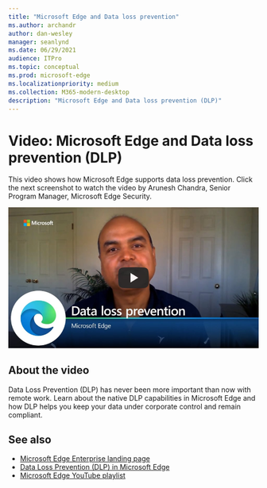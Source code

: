```yaml
---
title: "Microsoft Edge and Data loss prevention"
ms.author: archandr
author: dan-wesley
manager: seanlynd
ms.date: 06/29/2021
audience: ITPro
ms.topic: conceptual
ms.prod: microsoft-edge
ms.localizationpriority: medium
ms.collection: M365-modern-desktop
description: "Microsoft Edge and Data loss prevention (DLP)"
---
```


# Video: Microsoft Edge and Data loss prevention (DLP)

This video shows how Microsoft Edge supports data loss prevention. Click the next screenshot to watch the video by Arunesh Chandra, Senior Program Manager, Microsoft Edge Security.

[![ Microsoft Edge and data loss prevention](media/microsoft-edge-security-dlp/0.png)](http://www.youtube.com/watch?v=dLD04U9eTqg " Microsoft Edge and data loss prevention")

## About the video

Data Loss Prevention (DLP) has never been more important than now with remote work. Learn about the native DLP capabilities in Microsoft Edge and how DLP helps you keep your data under corporate control and remain compliant.

## See also

- [Microsoft Edge Enterprise landing page](https://aka.ms/EdgeEnterprise)
- [Data Loss Prevention (DLP) in Microsoft Edge](microsoft-edge-security-dlp.md)
- [Microsoft Edge YouTube playlist](https://www.youtube.com/playlist?list=PLXtHYVsvn_b-uXh1tMeYpT-0iD8tD3tFy)
